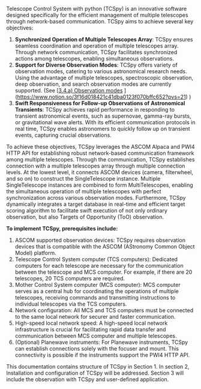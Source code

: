 Telescope Control System with python (TCSpy) is an innovative software designed specifically for the efficient management of multiple telescopes through network-based communication. TCSpy aims to achieve several key objectives:

1. **Synchronized Operation of Multiple Telescopes Array**: TCSpy ensures seamless coordination and operation of multiple telescopes array. Through network communication, TCSpy facilitates synchronized actions among telescopes, enabling simultaneous observations.
2. **Support for Diverse Observation Modes**: TCSpy offers variety of observation modes, catering to various astronomical research needs. Using the advantage of multiple telescopes, spectroscopic observation, deep observation, and search observation modes are currently supported. (See [[3.4.a) Observation modes](https://www.notion.so/3-4-a-Observation-modes-e43a98ad895f4594b6e0e71dc6faae27?pvs=21) ](https://www.notion.so/3f16d018421c41dba0123f070bffc652?pvs=21) )
3. **Swift Responsiveness for Follow-up Observations of Astronomical Transients**: TCSpy achieves rapid performance in responding to transient astronomical events, such as supernovae, gamma-ray bursts, or gravitational wave alerts. With its efficient communication protocols in real time, TCSpy enables astronomers to quickly follow up on transient events, capturing crucial observations.

To achieve these objectives, TCSpy leverages the ASCOM Alpaca and PWI4 HTTP API for establishing robust network-based communication framework among multiple telescopes. Through the communication, TCSpy establishes connection with a multiple telescopes array through multiple connection levels. At the lowest level, it connects ASCOM devices (camera, filterwheel, and so on) to construct the SingleTelescope instance. Multiple SingleTelescope instances are combined to form MultiTelescopes, enabling the simultaneous operation of multiple telescopes with perfect synchronization across various observation modes. Furthermore, TCSpy dynamically integrates a target database in real-time and efficient target scoring algorithm to facilitate swift execution of not only ordinary observation, but also Targets of Opportunity (ToO) observation. 

**To implement TCSpy, prerequisites include:**

1. ASCOM supported observation devices: TCSpy requires observation devices that is compatible with the ASCOM (AStronomy Common Object Model) platform.
2. Telescope Control System computer (TCS computers): Dedicated computers for each telescope are necessary for the communication between the telescope and MCS computer. For example, if there are 20 telescopes, 20 TCS computers are required. 
3. Mother Control System computer (MCS computer):  MCS computer serves as a central hub for coordinating the operations of multiple telescopes, receiving commands and transmitting instructions to individual telescopes via the TCS computers.
4. Network configuration: All MCS and TCS computers must be connected to the same local network for securer and faster communication.
5. High-speed local network speed: A high-speed local network infrastructure is crucial for facilitating rapid data transfer and communication between MCS computer and multiple telescopes. 
6. (Optional) Planewave instruments: For Planewave instruments, TCSpy can establish connections solely with the focuser and mount. This connectivity is possible if the instruments support the PWI4 HTTP API. 

This documentation contains structure of TCSpy in Section 1. In section 2, Installation and configuration of TCSpy will be addressed. Section 3 will include the observation with TCSpy and user-defined application.
